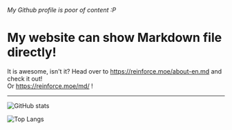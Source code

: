 _My Github profile is poor of content :P_

# My website can show Markdown file directly!

It is awesome, isn't it? Head over to https://reinforce.moe/about-en.md and check it out!  
Or https://reinforce.moe/md/ !

***

![GitHub stats](https://github-readme-stats.vercel.app/api?username=ReinforceZwei&show_icons=true)

![Top Langs](https://github-readme-stats.vercel.app/api/top-langs/?username=ReinforceZwei)
